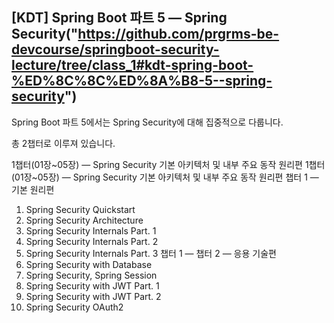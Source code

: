 ## [KDT] Spring Boot 파트 5 — Spring Security("https://github.com/prgrms-be-devcourse/springboot-security-lecture/tree/class_1#kdt-spring-boot-%ED%8C%8C%ED%8A%B8-5--spring-security")
Spring Boot 파트 5에서는 Spring Security에 대해 집중적으로 다룹니다.

총 2챕터로 이루져 있습니다.

1챕터(01장~05장) — Spring Security 기본 아키텍처 및 내부 주요 동작 원리편
1챕터(01장~05장) — Spring Security 기본 아키텍처 및 내부 주요 동작 원리편
챕터 1 — 기본 원리편
01. Spring Security Quickstart
02. Spring Security Architecture
03. Spring Security Internals Part. 1
04. Spring Security Internals Part. 2
05. Spring Security Internals Part. 3
챕터 1 — 챕터 2 — 응용 기술편
06. Spring Security with Database
07. Spring Security, Spring Session
08. Spring Security with JWT Part. 1
09. Spring Security with JWT Part. 2
10. Spring Security OAuth2
